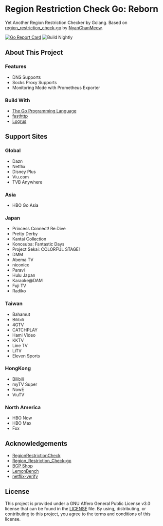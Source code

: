# Region Restriction Check Go: Reborn
Yet Another Region Restriction Checker by Golang. Based on [region_restriction_check-go](https://github.com/NyanChanMeow/region_restriction_check-go) by [NyanChanMeow](https://github.com/NyanChanMeow/).

[![Go Report Card](https://goreportcard.com/badge/github.com/Hintay/region_restriction_check-go)](https://goreportcard.com/report/github.com/Hintay/region_restriction_check-go) ![Build Nightly](https://github.com/Hintay/region_restriction_check-go/actions/workflows/build-nightly.yml/badge.svg)

## About This Project
### Features
- DNS Supports
- Socks Proxy Supports
- Monitoring Mode with Prometheus Exporter

### Build With

- [The Go Programming Language](https://go.dev)
- [fasthttp](https://github.com/valyala/fasthttp)
- [Logrus](https://github.com/sirupsen/logrus)

## Support Sites
### Global
- Dazn
- Netflix
- Disney Plus
- Viu.com
- TVB Anywhere

### Asia
- HBO Go Asia

### Japan
- Princess Connect! Re:Dive
- Pretty Derby
- Kantai Collection
- Konosuba: Fantastic Days
- Project Sekai: COLORFUL STAGE!
- DMM
- Abema TV
- niconico
- Paravi
- Hulu Japan
- Karaoke@DAM
- Fuji TV
- Radiko

### Taiwan
- Bahamut
- Bilibili
- 4GTV
- CATCHPLAY 
- Hami Video
- KKTV
- Line TV
- LiTV
- Eleven Sports

### HongKong
- Bilibili
- myTV Super
- NowE
- ViuTV

### North America
- HBO Now
- HBO Max
- Fox

## Acknowledgements

- [RegionRestrictionCheck](https://github.com/lmc999/RegionRestrictionCheck)
- [Region_Restriction_Check-go](https://github.com/NyanChanMeow/region_restriction_check-go)
- [BGP Shop](https://shop.bgp.sh/cart.php)
- [LemonBench](https://github.com/LemonBench/LemonBench)
- [netflix-verify](https://github.com/sjlleo/netflix-verify)

## License
This project is provided under a GNU Affero General Public License v3.0 license that can be found in the [LICENSE](https://github.com/0xJacky/nginx-ui/blob/master/LICENSE) file. By using, distributing, or contributing to this project, you agree to the terms and conditions of this license.

